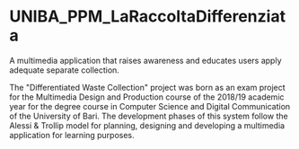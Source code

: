# UNIBA_PPM_LaRaccoltaDifferenziata
A multimedia application that raises awareness and educates users apply adequate separate collection. 

The "Differentiated Waste Collection" project was born as an exam project for the Multimedia Design and Production course of the 2018/19 academic year for the degree course in Computer Science and Digital Communication of the University of Bari. The development phases of this system follow the Alessi & Trollip model for planning, designing and developing a multimedia application for learning purposes.
